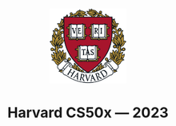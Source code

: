 <br>

<p align="center">
    <img src="./images/H.png" alt="logo" height="150"/>
</p>

<h1 align="center">
    Harvard CS50x — 2023
</h1>
